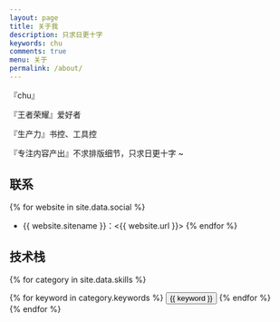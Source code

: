 ```yaml
---
layout: page
title: 关于我
description: 只求日更十字
keywords: chu
comments: true
menu: 关于
permalink: /about/
---
```


『chu』

『王者荣耀』爱好者

『生产力』书控、工具控

『专注内容产出』不求排版细节，只求日更十字 ~

## 联系

{% for website in site.data.social %}
<!-- * {{ website.sitename }}：[@{{ website.name }}]({{ website.url }}) -->
* {{ website.sitename }}：<{{ website.url }}>
{% endfor %}

## 技术栈

{% for category in site.data.skills %}
<!-- ### {{ category.name }} -->
<div class="btn-inline">
{% for keyword in category.keywords %}
<button class="btn btn-outline" type="button">{{ keyword }}</button>
{% endfor %}
</div>
{% endfor %}
